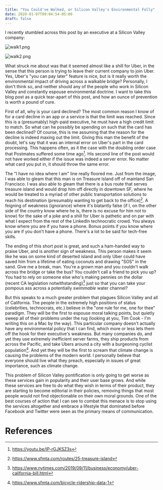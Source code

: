 ```yaml
---
title: "You Could've Walked, or Silicon Valley's Environmental Folly"
date: 2020-01-07T09:04:54-05:00
draft: false
---
```


I recently stumbled across this post by an executive at a Silicon Valley company:

![walk1.png](/img/walk1.png)

![walk2.png](/img/walk2.png)

What struck me about was that it seemed almost like a shill for Uber, in the sense that this person is trying to leave their current company to join Uber. Yes, Uber's "you can pay later" feature is nice, but is it really worth the environmental impact of driving across a walkable bridge? Personally, I don't think so, and neither should any of the people who work in Silicon Valley and constantly espouse environmental doctrine. I want to take this blog post as a quick tear-apart of this post, and how an ounce of prevention is worth a pound of cure.

First of all, why is your card declined? The most common reason I know of for a card decline in an app or a service is that the limit was reached. Since this is a (presumably) high-paid executive, he must have a high credit limit to match. So what can he possibly be spending on such that the card has been declined? Of course, this is me assuming that the reason for the decline is indeed maxing out the limit. Giving this man the benefit of the doubt, let's say that it was an internal error on Uber's part in the card processing. This happens often, as it the case with the doubling order case that Postmates suffered some time ago[^1]. His second line of the post would not have worked either if the issue was indeed a server error. No matter what card you put in, it should throw the same error.

The "I have no idea where I am" line really floored me. Just from the image, I was able to gleam that this man is on Treasure Island off of mainland San Francisco. I was also able to gleam that there is a bus route that serves treasure island and would drop him off directly in downtown SF, where he would be treated to a myriad of other public transportation solutions to reach his destination (presumably wanting to get back to the office)[^2]. A feigning of weakness (ignorance) where it's blatantly false (if I, on the other side of the country know where he is, there is no excuse for him not to know) for the sake of a joke and a shill for Uber is pathetic and on par with what I expect from the rest of the LinkedIn technocratic crowd. You always know where you are if you have a phone. Bonus points if you know where you are if you don't have a phone. There's a lot to be said for tech-free skills.

The ending of this short post is great, and such a ham-handed way to praise Uber, and is another sign of weakness. This person makes it seem like he was on some kind of deserted island and only Uber could have saved him from a lifetime of eating coconuts and drawing "SOS" in the sand. Give me a break, man. You're a grown man and you couldn't walk across the bridge or take the bus? You couldn't call a friend to pick you up? You had to rely on someone else who's making pennies on the dollar (recent CA legislation notwithstanding)[^3] just so that you can take your pompous ass across a potentially _swimmable_ water channel?

But this speaks to a much greater problem that plagues Silicon Valley and all of California. The people in the extremely high positions of status (celebrities, technocrats, etc.) believe in the "one rule for me, one for thee" paradigm. They will be the first to espouse moral talking points, but quietly sweep all of their problems under the rug (looking at you, Tim Cook - I'm writing this on a Mac by the way). This particular company doesn't actually have any environmental policy that I can find, which more or less lets them off the hook for their executive's weakness. But many companies do, and yet they use extremely inefficient server farms, they ship products from across the Pacific, and take Ubers around a city with a burgeoning cyclist population[^4]. And yet they will be the first to scream that climate change is causing the problems of the modern world. I personally believe that everyone should live what they preach, especially in issues of great importance, such as climate change.

This problem of Silicon Valley pontification is only going to get worse as these services gain in popularity and their user base grows. And while these services are free to do what they wish in terms of their product, they are starting to become editorial in their policies, removing things that most people would not find objectionable on their own moral grounds. One of the best courses of action that I can see to combat this menace is to stop using the services altogether and embrace a lifestyle that dominated before Facebook and Twitter were seen as the primary means of communication.

# References

[^1]: https://youtu.be/IP-rGJKSZ3s
[^2]: https://www.sfmta.com/routes/25-treasure-island
[^3]: https://www.nytimes.com/2019/09/11/business/economy/uber-california-bill.html
[^4]: https://www.sfmta.com/bicycle-ridership-data-1
